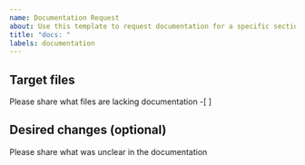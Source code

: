 ```yaml
---
name: Documentation Request
about: Use this template to request documentation for a specific section of code
title: "docs: "
labels: documentation
---
```

## Target files
Please share what files are lacking documentation
-[ ]

## Desired changes (optional)
Please share what was unclear in the documentation

